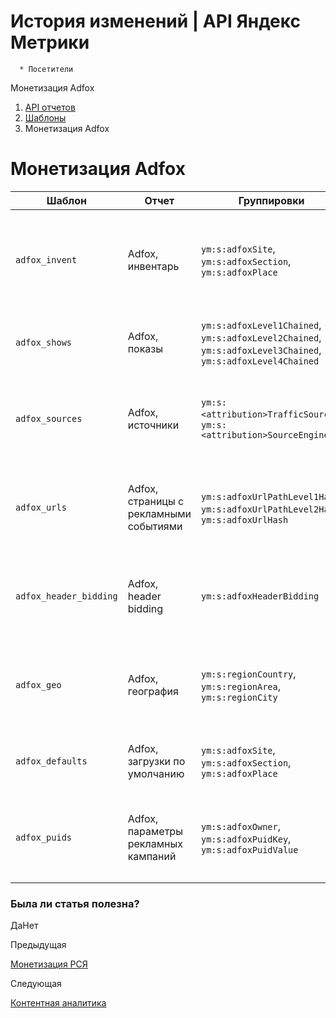 # История изменений | API Яндекс Метрики

      * Посетители
Монетизация Adfox

  1. [API отчетов](../index.md)
  2. [Шаблоны](../presets.md)
  3. Монетизация Adfox

# Монетизация Adfox

**Шаблон** |  **Отчет** |  **Группировки** |  **Метрики**  
---|---|---|---  
`adfox_invent` |  Adfox, инвентарь |  `ym:s:adfoxSite`, `ym:s:adfoxSection`, `ym:s:adfoxPlace` |  `ym:s:visits`, `ym:s:users`, `ym:s:adfoxRequests`, `ym:s:adfoxShows`, `ym:s:adfoxRendersPerHit`, `ym:s:adfoxPrice`, `ym:s:adfoxCPMV`, `ym:s:adfoxPricePerVisit`, `ym:s:adfoxRendersDefault`  
`adfox_shows` |  Adfox, показы |  `ym:s:adfoxLevel1Chained`, `ym:s:adfoxLevel2Chained`, `ym:s:adfoxLevel3Chained`, `ym:s:adfoxLevel4Chained` |  `ym:s:visits`, `ym:s:users`, `ym:s:adfoxShows`, `ym:s:adfoxPrice`, `ym:s:adfoxECPM`, `ym:s:adfoxRPM`, `ym:s:adfoxPricePerVisit`  
`adfox_sources` |  Adfox, источники |  `ym:s:<attribution>TrafficSource`, `ym:s:<attribution>SourceEngine` |  `ym:s:visits`, `ym:s:users`, `ym:s:adfoxRequests`, `ym:s:adfoxShows`, `ym:s:adfoxRendersPerHit`, `ym:s:adfoxPrice`, `ym:s:adfoxCPMV`, `ym:s:adfoxPricePerVisit`  
`adfox_urls` |  Adfox, страницы с рекламными событиями |  `ym:s:adfoxUrlPathLevel1Hash`, `ym:s:adfoxUrlPathLevel2Hash`, `ym:s:adfoxUrlHash` |  `ym:s:visits`, `ym:s:users`, `ym:s:adfoxRequests`, `ym:s:adfoxShows`, `ym:s:adfoxRendersPerHit`, `ym:s:adfoxPrice`, `ym:s:adfoxCPMV`, `ym:s:adfoxPricePerVisit`  
`adfox_header_bidding` |  Adfox, header bidding |  `ym:s:adfoxHeaderBidding` |  `ym:s:visits`, `ym:s:users`, `ym:s:adfoxRequests`, `ym:s:adfoxShows`, `ym:s:adfoxRendersPerHit`, `ym:s:adfoxPrice`, `ym:s:adfoxCPMV`, `ym:s:adfoxPricePerVisit`  
`adfox_geo` |  Adfox, география |  `ym:s:regionCountry`, `ym:s:regionArea`, `ym:s:regionCity` |  `ym:s:visits`, `ym:s:users`, `ym:s:adfoxRequests`, `ym:s:adfoxShows`, `ym:s:adfoxRendersPerHit`, `ym:s:adfoxPrice`, `ym:s:adfoxCPMV`, `ym:s:adfoxPricePerVisit`  
`adfox_defaults` |  Adfox, загрузки по умолчанию |  `ym:s:adfoxSite`, `ym:s:adfoxSection`, `ym:s:adfoxPlace` |  `ym:s:visits`, `ym:s:users`, `ym:s:adfoxRendersDefault`, `ym:s:adfoxRendersDefaultShare`, `ym:s:adfoxRequests`, `ym:s:adfoxShows`  
`adfox_puids` |  Adfox, параметры рекламных кампаний |  `ym:s:adfoxOwner`, `ym:s:adfoxPuidKey`, `ym:s:adfoxPuidValue` |  `ym:s:visits`, `ym:s:users`, `ym:s:adfoxRequests`, `ym:s:adfoxShows`, `ym:s:adfoxRendersPerHit`, `ym:s:adfoxPrice`, `ym:s:adfoxCPMV`, `ym:s:adfoxPricePerVisit`  
  
### Была ли статья полезна?

ДаНет

Предыдущая

[Монетизация РСЯ](preset_yan.md)

Следующая

[Контентная аналитика](preset_publisher.md)